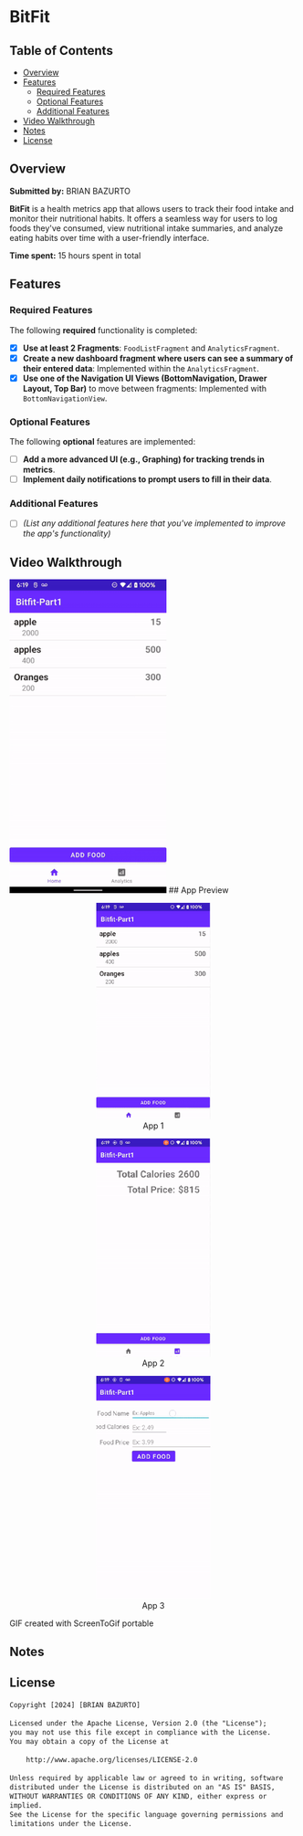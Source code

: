 # BitFit

## Table of Contents
- [Overview](#overview)
- [Features](#features)
  - [Required Features](#required-features)
  - [Optional Features](#optional-features)
  - [Additional Features](#additional-features)
- [Video Walkthrough](#video-walkthrough)
- [Notes](#notes)
- [License](#license)

## Overview
**Submitted by:** BRIAN BAZURTO

**BitFit** is a health metrics app that allows users to track their food intake and monitor their nutritional habits. It offers a seamless way for users to log foods they've consumed, view nutritional intake summaries, and analyze eating habits over time with a user-friendly interface.

**Time spent:** 15 hours spent in total

## Features

### Required Features
The following **required** functionality is completed:

- [x] **Use at least 2 Fragments**: `FoodListFragment` and `AnalyticsFragment`.
- [x] **Create a new dashboard fragment where users can see a summary of their entered data**: Implemented within the `AnalyticsFragment`.
- [x] **Use one of the Navigation UI Views (BottomNavigation, Drawer Layout, Top Bar)** to move between fragments: Implemented with `BottomNavigationView`.

### Optional Features
The following **optional** features are implemented:

- [ ] **Add a more advanced UI (e.g., Graphing) for tracking trends in metrics**.
- [ ] **Implement daily notifications to prompt users to fill in their data**.

### Additional Features
- [ ] *(List any additional features here that you've implemented to improve the app's functionality)*

## Video Walkthrough

 <img src="https://github.com/ba-00001/BITFIT_V2_ANDROID_APP/blob/master/BITFIT_V2_ANDROID_APP_GIF.gif"   width="275px" alt="GIF 1">
## App Preview

<!-- Single row of images with names -->
<div align="center">
  <figure>
    <img src="https://github.com/ba-00001/BITFIT_V2_ANDROID_APP/blob/master/BITFIT_V2_ANDROID_APP_IMAGE1.png" width="200" alt="Image 1">
    <figcaption> App 1</figcaption>
  </figure>
    </div>

<!-- Single row of images with names -->
<div align="center">
  <figure>
    <img src="https://github.com/ba-00001/BITFIT_V2_ANDROID_APP/blob/master/BITFIT_V2_ANDROID_APP_IMAGE2.png" width="200" alt="Image 1">
    <figcaption> App 2</figcaption>
  </figure>
    </div>

<!-- Single row of images with names -->
<div align="center">
  <figure>
    <img src="https://github.com/ba-00001/BITFIT_V2_ANDROID_APP/blob/master/BITFIT_V2_ANDROID_APP_IMAGE3.png" width="200" alt="Image 1">
    <figcaption> App 3</figcaption>
  </figure>
    </div>
<!-- Replace this with whatever GIF tool you used! -->
GIF created with ScreenToGif portable
<!-- Recommended tools: [Kap](https://getkap.co/) for macOS [ScreenToGif](https://www.screentogif.com/) for Windows [peek](https://github.com/phw/peek) for Linux. -->

## Notes
<!-- Describe any challenges encountered while building the app. -->

## License

    Copyright [2024] [BRIAN BAZURTO]

    Licensed under the Apache License, Version 2.0 (the "License");
    you may not use this file except in compliance with the License.
    You may obtain a copy of the License at

        http://www.apache.org/licenses/LICENSE-2.0

    Unless required by applicable law or agreed to in writing, software
    distributed under the License is distributed on an "AS IS" BASIS,
    WITHOUT WARRANTIES OR CONDITIONS OF ANY KIND, either express or implied.
    See the License for the specific language governing permissions and
    limitations under the License.
